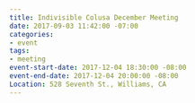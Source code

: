 ```yaml
---
title: Indivisible Colusa December Meeting
date: 2017-09-03 11:42:00 -07:00
categories:
- event
tags:
- meeting
event-start-date: 2017-12-04 18:30:00 -08:00
event-end-date: 2017-12-04 20:00:00 -08:00
Location: 528 Seventh St., Williams, CA
---
```


